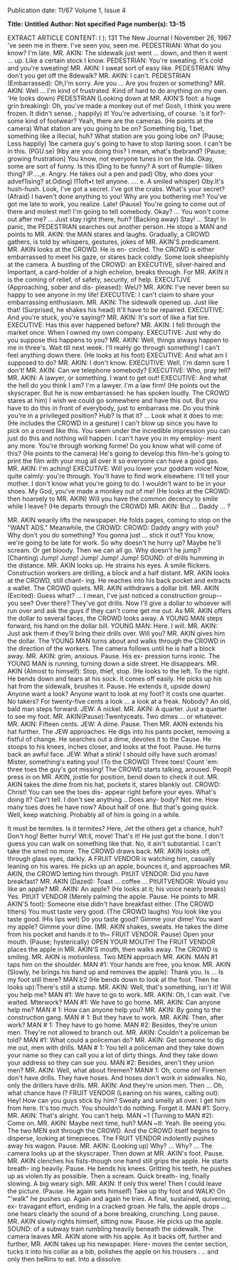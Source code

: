 Publication date: 11/67
Volume 1, Issue 4

**Title: Untitled**
**Author: Not specified**
**Page number(s): 13-15**

EXTRACT ARTICLE CONTENT:
I
):
131 The New Journal I November 26, 1967
've seen me in there. I've seen you,
seen me.
PEDESTRIAN: What do you know? I'm late.
MR. AKIN: The sidewalk just went ...
down, and then it went ... up. Like a
certain stock I know.
PEDESTRIAN: You're sweating. It's cold
and you're sweating!
MR. AKIN: I sweat sort of easy like.
PEDESTRIAN: Why don't you get off the
8dewalk?
MR. AKIN: I can't.
PEDESTRIAN (Embarrassed): Oh,l'm sorry.
Are you ... Are you frozen or something?
MR. AKIN: Well ... I'm kind of frustrated.
Kind of hard to do anything on my own.
'He looks down)
PEDESTRIAN (Looking down at MR. AKIN'S
foot: a huge grin breaking): Oh, you've
made a monkey out of me! Gosh, I
think you were frozen. It didn't
sense.
; happily)
it! You're advertising, of course.
's it for?-some kind of footwear?
Yeah, there are the cameras.
(He points at the camera)
What station are you going to be on?
Something big, 1 bet, something like a
lllecial, huh? What station are you going
lobe on?
(Pause; Less happily)
1be camera guy's going to have to stop
llaning soon. I can't be in this.
(PGU.se)
9iby are you doing this? I mean, what's
tbebrand?
(Pause; growing frustration)
You know, not everyone tunes in on the
Ida. Okay, some are sort of funny. Is this
IDing to be funny? A sort of Rumple-
llilken thing?
IP....,e. Angry. He takes out a pen and pad)
Oby, who does your advef1ising?
at.Oding)
l11oft•t tell anyone.
.... e. A smiled whisper)
Oby.It's hush-hush. Look, I've got a
secret. I've got the crabs. What's your
secret?
(Afraid)
I haven't done anything to you! Why are
you bothering me? You've got me late to
work, you realize. Late!
(Pause)
You're going to come out of there and
molest me!!
I'm going to tell somebody. Okay? ...
You won't come out after me? ... Just
stay right there, huh?
(Backing away)
Stay! ... Stay!
In panic, the PEDESTRIAN searches out
another person. He stops a MAN and
points to MR. AKIN: the MAN stares and
laughs. Gradually, a CROWD gathers, is
told by whispers, gestures, jokes of MR.
AKIN'S predicament.
MR. AKIN looks at the CROWD. He is en-
circled. The CROWD is either embarrassed
to meet his gaze, or stares back coldly.
Some look sheepishly at the camera.
A bustling of the CROWD: an EXECUTIVE,
silver-haired and Important, a card-holder
of a high echelon, breaks through. For
MR. AKIN it is the coming of relief, of
safety, security, of help.
EXECUTJV£ (Approaching, sober and dis-
pleased): WeU?
MR. AKIN: I've never been so happy to see
anyone in my life!
EXECUTIVE: I can't claim to share your
embarrassing enthusiasm.
MR. AKIN: The sidewalk opened up. Just
like that!
(Surprised, he shakes his head)
It'll have to be repaired.
EXECUTIVE: And you're stuck, you're
saying!?
MR. AKIN: It's sort of like a flat tire.
EXECUTIVE: Has this ever happened
before?
MR. AKIN: I fell through the market once.
When I owned my own company.
EXECUTIVE: Just why do you suppose
this happens to you?
MR. AKIN: Well, things always happen to
me in three's.
Wait till next week. I'll reaHy go through
something!
I can't feel anything down there.
(He looks at his foot)
EXECUTIVE: And what am I supposed
to do?
MR. AKIN: I don't know.
EXECUTIVE: Well, I'm damn sure 1 don't!
MR. AKIN: Can we telephone somebody?
EXECUTIVE: Who, pray tell?
MR. AKIN: A lawyer, or something. I want
to get out!
EXECUTIVE: And what the hell do you
think I am? I'm a lawyer. I'm a law firm!
(He points out the skyscraper. But he is
now embarrassed: he has spoken loudly.
The CROWD stares at him)
I wish we could go somewhere and have
this out. But you have to do this in front
of everybody, just to embarrass me. Do
you think you're in a privileged position?
Hub? Is that it? ... Look what it does to
me:
(He includes the CROWD in a gesture)
I can't blow up since you have to pick on
a crowd like this.
You seem under the incredible impression
you can just do this and nothing will
happen. I can't have you in my employ-
ment any more. You're through working
forme!
Do you know what will come of this?
(He points to the camera)
He's going to develop this film-he's
going to print the film with your mug all
over it so everyone can have a good gas.
MR. AKIN: I'm aching!
EXECUTIVE: Will you lower your goddam
voice!
Now, quite calmly: you're through. You'll
have to find work elsewhere. I'll tell your
mother. I don't know what you're going to
do. I wouldn't want to be in your shoes.
My God, you've made a monkey out of
me!
(He looks at the CROWD: then hoarsely
to MR. AKIN)
Will you have the common decency to
smile while I leave?
(He departs through the CROWD)
MR. AKIN: But ... Daddy ... ?


MR. AKIN wearily lifts the newspaper. He
folds pages, coming to stop on the
"WANT ADS." Meanwhile, the CROWD:
CROWD: Daddy angry with you?
Why don't you do something?
You gonna just ... stick it out?
You know, we're going to be late for work.
So why doesn't he hurry up?
Maybe he'll scream. Or get bloody. Then
we can all go.
Why doesn't he jump?
(Chanting)
Jump! Jump! Jump! Jump! Jump!
SOUND: of drills humming in the distance.
MR. AKIN looks up. He strains his eyes.
A smile flickers. Construction workers are
drilling, a block and a half distant.
MR. AKIN looks at the CROWD, still chant-
ing. He reaches into his back pocket and
extracts a wallet. The CROWD quiets.
MR. AKIN withdraws a dollar bill.
MR. AKIN (Excited): Guess what? ... I
mean, I've just noticed a construction
group--you see? Over there? They've got
drills. Now I'll give a dollar to whoever
will run over and ask the guys if they
can't come get me out.
As MR. AKIN offers the dollar to several
faces, the CROWD looks away.
A YOUNG MAN steps forward, his hand on
the dollar bill.
YOUNG MAN: Here. I will.
MR. AKIN: Just ask them if they'll bring
their drills over. Will you?
MR. AKIN gives him the dollar. The YOUNG
MAN turns about and walks through the
CROWD in the direction of the workers.
The camera follows until he is half a block
away.
MR. AKIN: grim, anxious. Pause. His ex-
pression turns ironic.
The YOUNG MAN is running, turning down
a side street. He disappears.
MR. AKIN (Almost to himself): Stop, thief,
stop.
(He looks to the left. To the right. He
bends down and tears at his sock. It
comes off easily. He picks up his hat from
the sidewalk, brushes it. Pause. He extends
it, upside down)
Anyone want a look? Anyone want to look
at my foot? It costs one quarter.
No takers? For twenty-five cents a look ...
a look at a freak.
Nobody?
An old, bald man steps forward.
JEW: A nickel.
MR. AKIN: A quarter. Just a quarter to see
my foot.
MR. AKIN(Pause):Twentyceats. Two
dimes ... or whatever.
MR. AKIN: Fifteen cents.
JEW: A dime.
Pause. Then MR. AKIN extends his hat
further. The JEW approaches. He digs into
his pants pocket, removing a fistful of
change. He searches out a dime, devotes
it to the Cause. He stoops to his knees,
inches closer, and looks at the foot. Pause.
He turns back an awful face.
JEW: What a stink! I should oilly have
such aromas!
Mister, something's eating you!
(To the CROWD)
Three toes! Count 'em: three toes the guy's
got missing!
The CROWD starts talking, aroused. Peoplt
press in on MR. AKIN, jostle for position,
bend down to check it out. MR. AKIN takes
the dime from his hat, pockets it, stares
blankly out.
CROWD: Christ! You can see the toes dis-
appear right before your eyes.
What's doing it?
Can't tell. I don't see anything .. Does any-
body?
Not me.
How many toes does he have now?
About half of one.
But that's going quick.
Well, keep watching. Probably all of
him is going in a while.


It must be termites. Is it termites?
Here, Jet the others get a chance, huh?
Don't hog!
Better hurry!
Wt:ll, move!
That's it! He just got the bone. I don't
guess you can walk on something like that.
No, it ain't substantial.
I can't take the smell no more.
The CROWD draws back.
MR. AKIN looks off, through glass eyes,
darkly.
A FRUIT VENDOR is watching him,
casually leaning on his wares. He picks
up an apple, bounces it, and approaches
MR. AKIN, the CROWD letting him through.
PltUIT VENDOR: Did you have breakfast?
MR. AKIN (Dazed): Toast ... coffee ...
PltUITVENDOR: Would you like an apple?
MR. AKIN: An apple?
(He looks at it; his voice nearly breaks)
Yes.
PltUIT VENDOR (Merely palming the apple.
Pause. He points to MR. AKIN'S foot):
Someone else didn't have breakfast either.
(The CROWD titters)
You must taste very good.
(The CROWD laughs)
You look like you taste good.
lHis lips wet)
Do you taste good?
Gimme your dime!
You want my apple? Gimme your dime.
(MR. AKIN shakes, sweats. He takes the
dime from his pocket and hands it to th~
FRUIT VENDOR. Pause)
Open your mouth.
(Pause; hysterically)
OPEN YOUR MOUTH!
The FRUIT VENDOR places the apple in
MR. AKIN'S mouth, then walks away. The
CROWD is smiling. MR. AKIN is motionless.
Two MEN approach MR. AKIN. MAN #1 taps
him on the shoulder.
MAN #1: Your hands are free, you know.
MR. AKIN (Slowly, he brings his hand up
and removes the apple): Thank you.
Is ... Is my foot still there?
MAN lr2 (He bends down to look at the
foot. Then he looks up):There's still a
stump.
MR. AKIN: Well, that's something, isn't it!
Will you help me?
MAN #1: We have to go to work.
MR. AKIN: Oh, I can wait. I've waited.
Mterwork?
MAN #1: We have to go home.
MR. AKIN: Can anyone help me?
MAN # 1: How can anyone help you?
MR. AKIN: By going to the construction
gang.
MAN # 1: But they have to work.
MR. AKIN: Then, after work?
MAN # 1: They have to go home.
MAN #2: Besides, they're union men.
They're not allowed to branch out.
MR. AKIN: Couldn't a policeman be told?
MAN #1: What could a policeman do?
MR. AKIN: Get someone to dig me out,
men with drills.
MAN # 1: You tell a policeman and they
take down your name so they can call you
a lot of dirty things. And they take down
your address so they can sue you.
MAN #2: Besides, aren't they union men?
MR. AKIN: Well, what about firemen?
MAN# 1: Oh, come on! Firemen don't have
drills. They have hoses. And hoses don't
work in sidewalks. No, only the drillers
have drills.
MR. AKIN: And they're union men.
Then ... Oh, what chance have I?
FRUIT VENDOR (Leaning on his wares,
calling out): Hey! How can you guys stick
by him? Sweaty and smelly all over. I get
him from here. It's too much. You
shouldn't do nothing. Forget it.
MAN #1: Sorry.
MR. AKIN: That's alright. You can't help.
MAN ~1 (Turning to MAN #2): Come on.
MR. AKIN: Maybe next time, huh?
MAN ~tl: Yeah. Be seeing you.
The two MEN exit through the CROWD.
And the CROWD itself begins to disperse,
looking at timepieces. The FRUIT VENDOR
indolently pushes away his wagon. Pause.
MR. AKIN:
(Looking up)
Why? ... Why? ...
The camera looks up at the skyscraper.
Then down at MR. AKIN's foot. Pause.
MR. AKIN clenches his fists-though one
hand still grips the apple. He starts breath-
ing heavily. Pause. He bends his knees.
Gritting his teeth, he pushes up as violen.tly
as possible. Then a scream. Quick breath-
ing, finally slowing. A big weary sigh.
MR. AKIN: If only this were! Then I could
leave the picture.
(Pause. He again sets himself)
Take up thy foot and WALK!
On "'walk" he pushes up. Again and again
he tries. A final, sustained, quivering, ex-
travagant effort, ending in a cracked groan.
He falls, the apple drops ... one hears
clearly the sound of a bone breaking,
crunching. Long pause. MR. AKIN slowly
rights himself, sitting now. Pause. He picks
up the apple.
SOUND: of a subway train rumbling heavily
beneath the sidewalk.
The camera leaves MR. AKIN alone with his
apple. As it backs off, further and further,
MR. AKIN takes up his newspaper. Here-
moves the center section, tucks it into his
collar as a bib, polishes the apple on his
trousers . .. and only then beRins to eat.
Into a dissolve.